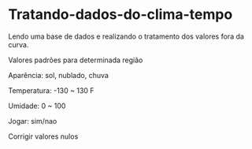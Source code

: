 # Tratando-dados-do-clima-tempo
Lendo uma base de dados e realizando o tratamento dos valores fora da curva.


Valores padrões para determinada região

Aparência: sol, nublado, chuva

Temperatura: -130 ~ 130 F

Umidade: 0 ~ 100

Jogar: sim/nao

Corrigir valores nulos

